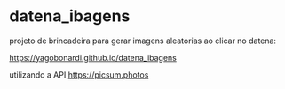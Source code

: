 # datena_ibagens
projeto de brincadeira para gerar imagens aleatorias ao clicar no datena:

https://yagobonardi.github.io/datena_ibagens

utilizando a API https://picsum.photos
